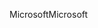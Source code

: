 <span data-ttu-id="2da20-101">Microsoft</span><span class="sxs-lookup"><span data-stu-id="2da20-101">Microsoft</span></span>